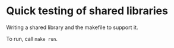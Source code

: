 Quick testing of shared libraries
=================================

Writing a shared library and the makefile to support it.

To run, call `make run`.
